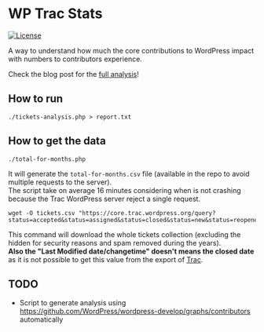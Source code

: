 # WP Trac Stats
[![License](https://img.shields.io/badge/License-GPL%20v3-blue.svg)](http://www.gnu.org/licenses/gpl-3.0)   

A way to understand how much the core contributions to WordPress impact with numbers to contributors experience.

Check the blog post for the [full analysis](https://daniele.tech/wordpress-core-contributions-by-tickets-numbers/)!

## How to run

`./tickets-analysis.php > report.txt`

## How to get the data

`./total-for-months.php`

It will generate the `total-for-months.csv` file (available in the repo to avoid multiple requests to the server).  
The script take on average 16 minutes considering when is not crashing because the Trac WordPress server reject a single request.

```
wget -O tickets.csv "https://core.trac.wordpress.org/query?status=accepted&status=assigned&status=closed&status=new&status=reopened&status=reviewing&format=csv&col=id&col=summary&col=status&col=owner&col=type&col=priority&col=milestone&col=component&col=version&col=time&col=changetime&col=resolution&col=reporter&col=keywords&order=time"
```

This command will download the whole tickets collection (excluding the hidden for security reasons and spam removed during the years).  
**Also the "Last Modified date/changetime" doesn't means the closed date** as it is not possible to get this value from the export of [Trac](https://trac.edgewall.org/).

## TODO

* Script to generate analysis using https://github.com/WordPress/wordpress-develop/graphs/contributors automatically
